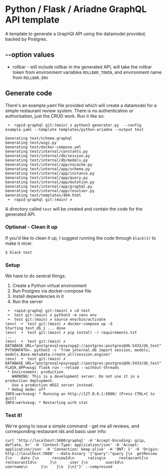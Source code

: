 # Python / Flask / Ariadne GraphQL API template

A template to generate a GraphQl API using the datamodel provided, backed by Postgres.

## --option values

- rollbar - will include rollbar in the generated API, will take the rollbar token from environment variables `ROLLBAR_TOKEN`, and environment name from `ROLLBAR_ENV`

## Generate code

There's an example.yaml file provided which will create a datamodel for a simple restaurant review system. There is no authentication or authorisation, just the CRUD work. Run it like so:

```
 ➜  rapid-graphql git:(main) ✗ python3 generator.py  --config example.yaml --template templates/python-ariadne --output test

Generating test/schema.graphql
Generating test/wsgi.py
Generating test/docker-compose.yml
Generating test/internal/constants.py
Generating test/internal/db/session.py
Generating test/internal/db/models.py
Generating test/internal/app/nocache.py
Generating test/internal/app/schema.py
Generating test/internal/app/instance.py
Generating test/internal/app/query.py
Generating test/internal/app/mutation.py
Generating test/internal/app/graphql.py
Generating test/internal/app/resolver.py
Generating test/templates/404.html
 ➜  rapid-graphql git:(main) ✗ 
```

A directory called `test` will be created and contain the code for the generated API.

### Optional - Clean it up

If you'd like to clean it up, I suggest running the code through `black(1)` to make it nicer.

```
$ black test
```

### Setup

We have to do several things:

1. Create a Python virtual environment
2. Run Postgres via docker-compose file
3. Install dependencies in it
4. Run the server

```
 ➜  rapid-graphql git:(main) ✗ cd test
 ➜  test git:(main) ✗ python3 -m venv env
 ➜  test git:(main) ✗ source env/bin/activate
(env)  ➜  test git:(main) ✗ docker-compose up -d
Starting test_db_1 ... done
(env)  ➜  test git:(main) ✗ pip install -r requirements.txt
...
(env)  ➜  test git:(main) ✗ DATABASE_URL="postgresql+psycopg2://postgres:postgres@db:5433/db_test" PYTHONPATH=. python3 -c 'from internal.db import session, models; models.Base.metadata.create_all(session.engine)'
(env)  ➜  test git:(main) ✗ DATABASE_URL="postgresql+psycopg2://postgres:postgres@db:5433/db_test" FLASK_APP=wsgi flask run --reload --without-threads
 * Environment: production
   WARNING: This is a development server. Do not use it in a production deployment.
   Use a production WSGI server instead.
 * Debug mode: off
INFO:werkzeug: * Running on http://127.0.0.1:5000/ (Press CTRL+C to quit)
INFO:werkzeug: * Restarting with stat
```

### Test it!

We're going to issue a simple command - get me all reviews, and corresponding restaurant ids and basic user info:

```
curl 'http://localhost:5000/graphql' -H 'Accept-Encoding: gzip, deflate, br' -H 'Content-Type: application/json' -H 'Accept: application/json' -H 'Connection: keep-alive' -H 'DNT: 1' -H 'Origin: http://localhost:5000' --data-binary '{"query":"query {\n  getReview {\n    data {\n      reviewId\n      rating\n      restaurant{\n        restaurantId\n      }\n      user {\n        userId\n        username\n      }\n    }\n  }\n}"}' --compressed
```
